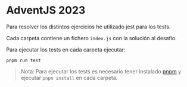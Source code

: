 # AdventJS 2023

Para resolver los distintos ejercicios he utilizado jest para los tests.

Cada carpeta contiene un fichero `index.js` con la solución al desafío.

Para ejecutar los tests en cada carpeta ejecutar:

```
pnpm run test
```

> Nota: Para ejecutar los tests es necesario tener instalado [pnpm](https://pnpm.io/) y ejecutar `pnpm install` en cada carpeta.